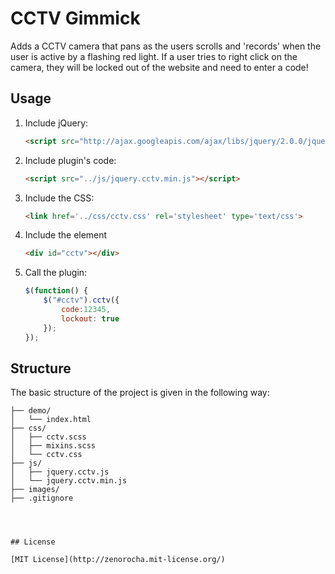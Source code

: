 ﻿CCTV Gimmick
============

Adds a CCTV camera that pans as the users scrolls and 'records' when the user is active by a flashing red light. If a user tries to right click on the camera, they will be locked out of the website and need to enter a code!

## Usage

1. Include jQuery:

	```html
	<script src="http://ajax.googleapis.com/ajax/libs/jquery/2.0.0/jquery.min.js"></script>
	```

2. Include plugin's code:

	```html
	<script src="../js/jquery.cctv.min.js"></script>
	```
3. Include the CSS:

	```html
	<link href='../css/cctv.css' rel='stylesheet' type='text/css'>
	```
4. Include the element

	```html
	<div id="cctv"></div>
	```		
5. Call the plugin:

	```javascript
	$(function() {
		$("#cctv").cctv({
			code:12345,
			lockout: true
		});
	});
	```
	
## Structure

The basic structure of the project is given in the following way:

```
├── demo/
│   └── index.html
├── css/
│   ├── cctv.scss
│   ├── mixins.scss
│   └── cctv.css
├── js/
│   ├── jquery.cctv.js
│   └── jquery.cctv.min.js
├── images/
├── .gitignore




## License

[MIT License](http://zenorocha.mit-license.org/)


